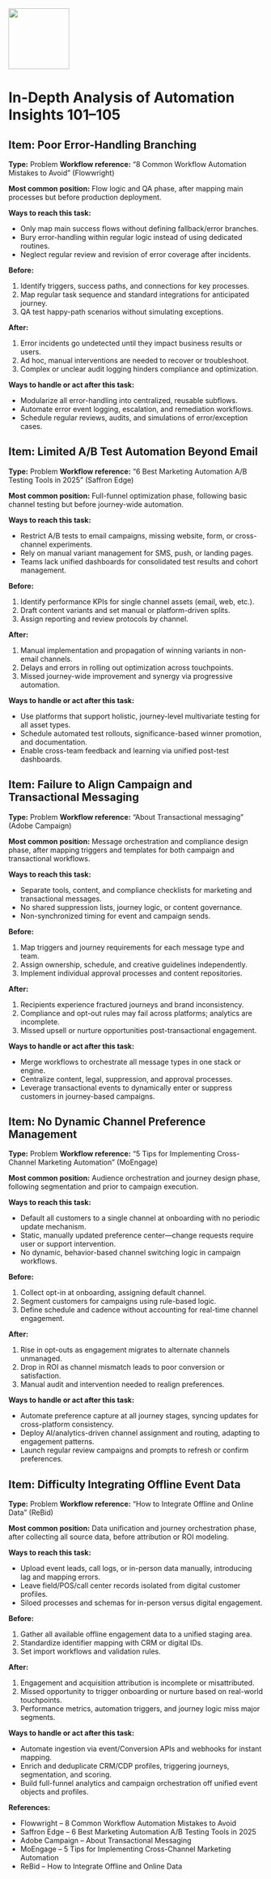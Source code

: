 <img src="https://r2cdn.perplexity.ai/pplx-full-logo-primary-dark%402x.png" class="logo" width="120"/>

# In-Depth Analysis of Automation Insights 101–105

## Item: Poor Error-Handling Branching

**Type:** Problem
**Workflow reference:** “8 Common Workflow Automation Mistakes to Avoid” (Flowwright)

**Most common position:**
Flow logic and QA phase, after mapping main processes but before production deployment.

**Ways to reach this task:**

- Only map main success flows without defining fallback/error branches.
- Bury error-handling within regular logic instead of using dedicated routines.
- Neglect regular review and revision of error coverage after incidents.

**Before:**

1. Identify triggers, success paths, and connections for key processes.
2. Map regular task sequence and standard integrations for anticipated journey.
3. QA test happy-path scenarios without simulating exceptions.

**After:**

1. Error incidents go undetected until they impact business results or users.
2. Ad hoc, manual interventions are needed to recover or troubleshoot.
3. Complex or unclear audit logging hinders compliance and optimization.

**Ways to handle or act after this task:**

- Modularize all error-handling into centralized, reusable subflows.
- Automate error event logging, escalation, and remediation workflows.
- Schedule regular reviews, audits, and simulations of error/exception cases.


## Item: Limited A/B Test Automation Beyond Email

**Type:** Problem
**Workflow reference:** “6 Best Marketing Automation A/B Testing Tools in 2025” (Saffron Edge)

**Most common position:**
Full-funnel optimization phase, following basic channel testing but before journey-wide automation.

**Ways to reach this task:**

- Restrict A/B tests to email campaigns, missing website, form, or cross-channel experiments.
- Rely on manual variant management for SMS, push, or landing pages.
- Teams lack unified dashboards for consolidated test results and cohort management.

**Before:**

1. Identify performance KPIs for single channel assets (email, web, etc.).
2. Draft content variants and set manual or platform-driven splits.
3. Assign reporting and review protocols by channel.

**After:**

1. Manual implementation and propagation of winning variants in non-email channels.
2. Delays and errors in rolling out optimization across touchpoints.
3. Missed journey-wide improvement and synergy via progressive automation.

**Ways to handle or act after this task:**

- Use platforms that support holistic, journey-level multivariate testing for all asset types.
- Schedule automated test rollouts, significance-based winner promotion, and documentation.
- Enable cross-team feedback and learning via unified post-test dashboards.


## Item: Failure to Align Campaign and Transactional Messaging

**Type:** Problem
**Workflow reference:** “About Transactional messaging” (Adobe Campaign)

**Most common position:**
Message orchestration and compliance design phase, after mapping triggers and templates for both campaign and transactional workflows.

**Ways to reach this task:**

- Separate tools, content, and compliance checklists for marketing and transactional messages.
- No shared suppression lists, journey logic, or content governance.
- Non-synchronized timing for event and campaign sends.

**Before:**

1. Map triggers and journey requirements for each message type and team.
2. Assign ownership, schedule, and creative guidelines independently.
3. Implement individual approval processes and content repositories.

**After:**

1. Recipients experience fractured journeys and brand inconsistency.
2. Compliance and opt-out rules may fail across platforms; analytics are incomplete.
3. Missed upsell or nurture opportunities post-transactional engagement.

**Ways to handle or act after this task:**

- Merge workflows to orchestrate all message types in one stack or engine.
- Centralize content, legal, suppression, and approval processes.
- Leverage transactional events to dynamically enter or suppress customers in journey-based campaigns.


## Item: No Dynamic Channel Preference Management

**Type:** Problem
**Workflow reference:** “5 Tips for Implementing Cross-Channel Marketing Automation” (MoEngage)

**Most common position:**
Audience orchestration and journey design phase, following segmentation and prior to campaign execution.

**Ways to reach this task:**

- Default all customers to a single channel at onboarding with no periodic update mechanism.
- Static, manually updated preference center—change requests require user or support intervention.
- No dynamic, behavior-based channel switching logic in campaign workflows.

**Before:**

1. Collect opt-in at onboarding, assigning default channel.
2. Segment customers for campaigns using rule-based logic.
3. Define schedule and cadence without accounting for real-time channel engagement.

**After:**

1. Rise in opt-outs as engagement migrates to alternate channels unmanaged.
2. Drop in ROI as channel mismatch leads to poor conversion or satisfaction.
3. Manual audit and intervention needed to realign preferences.

**Ways to handle or act after this task:**

- Automate preference capture at all journey stages, syncing updates for cross-platform consistency.
- Deploy AI/analytics-driven channel assignment and routing, adapting to engagement patterns.
- Launch regular review campaigns and prompts to refresh or confirm preferences.


## Item: Difficulty Integrating Offline Event Data

**Type:** Problem
**Workflow reference:** “How to Integrate Offline and Online Data” (ReBid)

**Most common position:**
Data unification and journey orchestration phase, after collecting all source data, before attribution or ROI modeling.

**Ways to reach this task:**

- Upload event leads, call logs, or in-person data manually, introducing lag and mapping errors.
- Leave field/POS/call center records isolated from digital customer profiles.
- Siloed processes and schemas for in-person versus digital engagement.

**Before:**

1. Gather all available offline engagement data to a unified staging area.
2. Standardize identifier mapping with CRM or digital IDs.
3. Set import workflows and validation rules.

**After:**

1. Engagement and acquisition attribution is incomplete or misattributed.
2. Missed opportunity to trigger onboarding or nurture based on real-world touchpoints.
3. Performance metrics, automation triggers, and journey logic miss major segments.

**Ways to handle or act after this task:**

- Automate ingestion via event/Conversion APIs and webhooks for instant mapping.
- Enrich and deduplicate CRM/CDP profiles, triggering journeys, segmentation, and scoring.
- Build full-funnel analytics and campaign orchestration off unified event objects and profiles.

**References:**

- Flowwright – 8 Common Workflow Automation Mistakes to Avoid
- Saffron Edge – 6 Best Marketing Automation A/B Testing Tools in 2025
- Adobe Campaign – About Transactional Messaging
- MoEngage – 5 Tips for Implementing Cross-Channel Marketing Automation
- ReBid – How to Integrate Offline and Online Data

